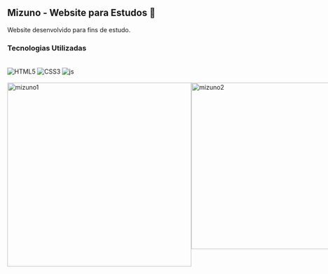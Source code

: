 ## Mizuno - Website para Estudos 📒

Website desenvolvido para fins de estudo.

### Tecnologias Utilizadas

<div style="display: inline_block"><br/>
    <img align="center" alt="HTML5"src="https://img.shields.io/badge/HTML5-E34F26?style=for-the-badge&logo=html5&logoColor=white"/>
    <img align="center" alt="CSS3"src="https://img.shields.io/badge/CSS3-1572B6?style=for-the-badge&logo=css3&logoColor=white"/>
    <img align="center" alt="js"src="https://img.shields.io/badge/JavaScript-F7DF1E?style=for-the-badge&logo=javascript&logoColor=black"/>
</div><br/>

<div style="display: flex"><br/>
<img align="center" alt="mizuno1"src="https://github.com/muriloalvesx/Mizuno-Website/assets/153781890/ec5ba6ca-ae3d-4849-acf4-51c2d17e273a" width="420px"/>
<img align="center" alt="mizuno2"src="https://github.com/muriloalvesx/Mizuno-Website/assets/153781890/21b93f2d-d3bd-4542-8dd6-eb944589c704" width="380px"/>
</div><br/>
